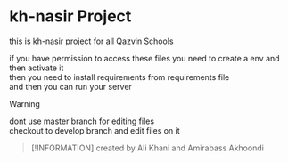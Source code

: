 # kh-nasir Project

this is kh-nasir project for all Qazvin Schools

if you have permission to access these files you need to create a env and then activate it<br/>
then you need to install requirements from requirements file <br/>
and then you can run your server<br/>

> [!WARNING]
> dont use master branch for editing files <br/>
checkout to develop branch and edit files on it

> [!INFORMATION]
> created by Ali Khani and Amirabass Akhoondi